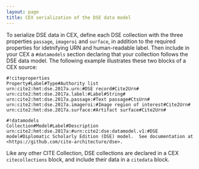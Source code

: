 ```yaml
---
layout: page
title: CEX serialization of the DSE data model
---
```



To serialize DSE data in CEX, define each DSE collection with the three properties `passage`, `imageroi` and `surface`, in addition to the required properties for idetnifying URN and human-readable label.  Then include in your CEX a `#datamodels` section declaring that your collection follows the DSE data model. The following example illustrates these two blocks of a CEX source:


    #!citeproperties
    Property#Label#Type#Authority list
    urn:cite2:hmt:dse.2017a.urn:#DSE record#Cite2Urn#
    urn:cite2:hmt:dse.2017a.label:#Label#String#
    urn:cite2:hmt:dse.2017a.passage:#Text passage#CtsUrn#
    urn:cite2:hmt:dse.2017a.imageroi:#Image region of interest#Cite2Urn#
    urn:cite2:hmt:dse.2017a.surface:#Artifact surface#Cite2Urn#

    #!datamodels
    Collection#Model#Label#Description
    urn:cite2:hmt:dse.2017a:#urn:cite2:dse:datamodel.v1:#DSE model#Diplomatic Scholarly Edition (DSE) model.  See documentation at <https://github.com/cite-architecture/dse>.


Like any other CITE Collection, DSE collections are declared in a CEX `citecollections` block, and include their data in a `citedata` block.
